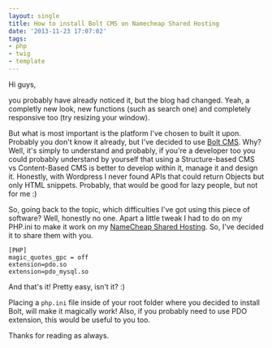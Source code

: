 ```yaml
---
layout: single
title: How to install Bolt CMS on Namecheap Shared Hosting
date: '2013-11-23 17:07:02'
tags:
- php
- twig
- template
---
```


Hi guys,

you probably have already noticed it, but the blog had changed. Yeah, a completly new look, new functions (such as search one) and completely responsive too (try resizing your window).

But what is most important is the platform I've chosen to built it upon. Probably you don't know it already, but I've decided to use [Bolt CMS](http://bolt.cm/). Why? Well, it's simply to understand and probably, if you're a developer too you could probably understand by yourself that using a Structure-based CMS vs Content-Based CMS is better to develop within it, manage it and design it. Honestly, with Wordpress I never found APIs that could return Objects but only HTML snippets. Probably, that would be good for lazy people, but not for me :)

So, going back to the topic, which difficulties I've got using this piece of software? Well, honestly no one. Apart a little tweak I had to do on my PHP.ini to make it work on my [NameCheap Shared Hosting](https://www.namecheap.com/hosting/web-hosting.aspx). So, I've decided it to share them with you.

```
[PHP]
magic_quotes_gpc = off
extension=pdo.so
extension=pdo_mysql.so
```

And that's it! Pretty easy, isn't it? :)

Placing a `php.ini` file inside of your root folder where you decided to install Bolt, will make it magically work! Also, if you probably need to use PDO extension, this would be useful to you too.

Thanks for reading as always.